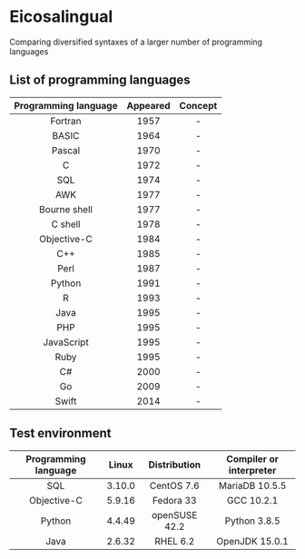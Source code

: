 # Eicosalingual
Comparing diversified syntaxes of a larger number of programming languages

## List of programming languages
| Programming language | Appeared | Concept |
| :-: | :-: | :-: |
| Fortran | 1957 | - |
| BASIC | 1964 | - | - |
| Pascal | 1970 | - |
| C | 1972 | - |
| SQL | 1974 | - |
| AWK | 1977 | - |
| Bourne shell | 1977 | - |
| C shell | 1978 | - |
| Objective-C | 1984 | - |
| C++ | 1985 | - |
| Perl | 1987 | - |
| Python | 1991 | - |
| R | 1993 | - |
| Java | 1995 | - |
| PHP | 1995 | - |
| JavaScript | 1995 | - |
| Ruby | 1995 | - |
| C# | 2000 | - |
| Go | 2009 | - |
| Swift | 2014 | - |


## Test environment
| Programming language | Linux | Distribution | Compiler or interpreter |
| :-: | :-: | :-: | :-: |
| SQL | 3.10.0 | CentOS 7.6 | MariaDB 10.5.5 |
| Objective-C | 5.9.16 | Fedora 33 | GCC 10.2.1 |
| Python | 4.4.49 | openSUSE 42.2 | Python 3.8.5 |
| Java | 2.6.32 | RHEL 6.2 | OpenJDK 15.0.1 |

